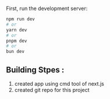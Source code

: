

First, run the development server:

```bash
npm run dev
# or
yarn dev
# or
pnpm dev
# or
bun dev
```

## Building Stpes :
1. created app using cmd tool of next.js
2. created git repo for this project
